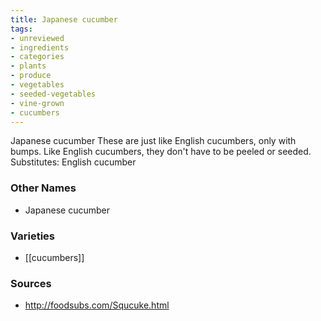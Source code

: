 ```yaml
---
title: Japanese cucumber
tags:
- unreviewed
- ingredients
- categories
- plants
- produce
- vegetables
- seeded-vegetables
- vine-grown
- cucumbers
---
```

Japanese cucumber These are just like English cucumbers, only with bumps. Like English cucumbers, they don't have to be peeled or seeded. Substitutes: English cucumber

### Other Names

* Japanese cucumber

### Varieties

* [[cucumbers]]

### Sources
* http://foodsubs.com/Squcuke.html
